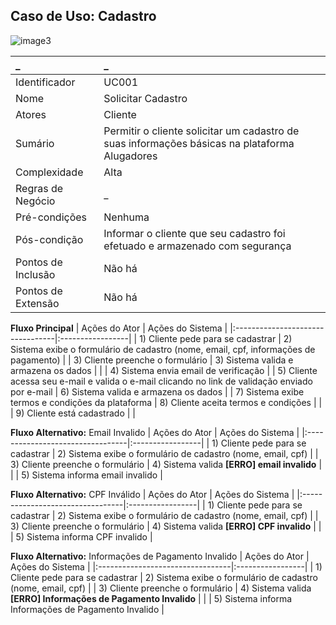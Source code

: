 ## Caso de Uso: Cadastro

![image3](https://i.ibb.co/WGnBmM2/Modelo-Negocio-Cadastro.png)

| _                  | _   |
|:-------------------|:----|
| Identificador      | UC001 |
| Nome               | Solicitar Cadastro |
| Atores             | Cliente |
| Sumário            | Permitir o cliente solicitar um cadastro de suas informações básicas na plataforma Alugadores |
| Complexidade       | Alta |
| Regras de Negócio  | _ |
| Pré-condições      | Nenhuma |
| Pós-condição       | Informar o cliente que seu cadastro foi efetuado e armazenado com segurança |
| Pontos de Inclusão |Não há |
| Pontos de Extensão | Não há |

**Fluxo Principal**
| Ações do Ator                    | Ações do Sistema |
|:---------------------------------|:-----------------|
| 1) Cliente pede para se cadastrar | 2) Sistema exibe o formulário de cadastro (nome, email, cpf, informações de pagamento) |
| 3) Cliente preenche o formulário  | 3) Sistema valida e armazena os dados |
|                                   | 4) Sistema envia email de verificação |
| 5) Cliente acessa seu e-mail e valida o e-mail clicando no link de validação enviado por e-mail | 6) Sistema valida e armazena os dados 
|                                                                                                 | 7) Sistema exibe termos e condições da plataforma
| 8) Cliente aceita termos e condições | |
| 9) Cliente está cadastrado           | |


**Fluxo Alternativo:** Email Invalido
| Ações do Ator                    | Ações do Sistema |
|:---------------------------------|:-----------------|
| 1) Cliente pede para se cadastrar | 2) Sistema exibe o formulário de cadastro (nome, email, cpf) |
| 3) Cliente preenche o formulário  | 4) Sistema valida **[ERRO] email invalido** |
|                                   | 5) Sistema informa email invalido |


**Fluxo Alternativo:** CPF Inválido
| Ações do Ator                    | Ações do Sistema |
|:---------------------------------|:-----------------|
| 1) Cliente pede para se cadastrar | 2) Sistema exibe o formulário de cadastro (nome, email, cpf) |
| 3) Cliente preenche o formulário  | 4) Sistema valida **[ERRO] CPF invalido** |
|                                   | 5) Sistema informa CPF invalido |


**Fluxo Alternativo:** Informações de Pagamento Invalido
| Ações do Ator                    | Ações do Sistema |
|:---------------------------------|:-----------------|
| 1) Cliente pede para se cadastrar | 2) Sistema exibe o formulário de cadastro (nome, email, cpf) |
| 3) Cliente preenche o formulário  | 4) Sistema valida **[ERRO] Informações de Pagamento Invalido** |
|                                   | 5) Sistema informa Informações de Pagamento Invalido |
